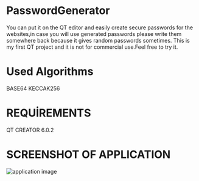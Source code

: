 # PasswordGenerator
You can put it on the QT editor and easily create secure passwords for the websites,in case you will use generated passwords please write them somewhere back because it gives random passwords sometimes. This is my first QT project and it is not for commercial use.Feel free to try it.

# Used Algorithms
BASE64
KECCAK256

# REQUİREMENTS
QT CREATOR 6.0.2

# SCREENSHOT OF APPLICATION
![application image](https://user-images.githubusercontent.com/48108872/159170497-c84a7d73-835b-4fe1-af78-6b17b487f49f.png)
